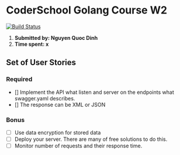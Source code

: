 # CoderSchool Golang Course W2

[![Build Status](https://travis-ci.org/nqd/golang-w2.svg?branch=master)](https://travis-ci.org/nqd/golang-w2)

1. **Submitted by: Nguyen Quoc Dinh**
2. **Time spent: x**

## Set of User Stories

### Required

* [] Implement the API what listen and server on the endpoints what swagger.yaml describes.
* [] The response can be XML or JSON

### Bonus

* [ ] Use data encryption for stored data
* [ ] Deploy your server. There are many of free solutions to do this.
* [ ] Monitor number of requests and their response time.